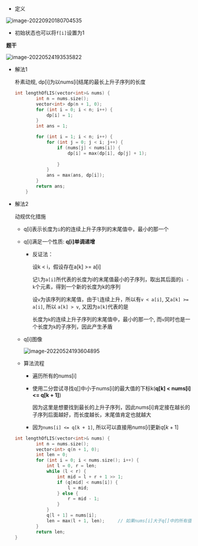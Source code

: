 - 定义

![image-20220920180704535](http://www.cdn.liver0377.xyz/typora/202209201807669.png)

- 初始状态也可以将`f[i]`设置为1



**题干**

![image-20220524193535822](http://www.cdn.liver0377.xyz/typora/202205241935895.png)

- 解法1

  朴素动规, dp[i]为以nums[i]结尾的最长上升子序列的长度

  ```cpp
  int lengthOfLIS(vector<int>& nums) {
          int n = nums.size();
          vector<int> dp(n + 1, 0);
          for (int i = 0; i < n; i++) {
              dp[i] = 1;
          }
          int ans = 1;
  
          for (int i = 1; i < n; i++) {
              for (int j = 0; j < i; j++) {
                  if (nums[j] < nums[i]) {
                      dp[i] = max(dp[i], dp[j] + 1);
                      
                  }
              }
              ans = max(ans, dp[i]);
          }
          return ans;
      }
  ```

- 解法2

  动规优化措施

  - q[i]表示长度为`i`的的连续上升子序列的末尾值中，最小的那一个

  - q[i]满足一个性质: **q[i]单调递增**

    - 反证法：

      设k < i，假设存在a[k] >= a[i]

      记`l`为`a[i]`所代表的长度为i的末尾值最小的子序列，取出其后面的`i - k`个元素，得到一个新的长度为k的序列

      设`v`为该序列的末尾值，由于`l`连续上升，所以有`v < a[i]`, 又`a[k] >= a[i]`, 所以 `a[k] > v`, 又因为`a[k]`代表的是

      长度为`k`的连续上升子序列的末尾值中，最小的那一个, 而`v`同时也是一个长度为`k`的子序列，因此产生矛盾

  - q[i]图像

    ![image-20220524193604895](http://www.cdn.liver0377.xyz/typora/202205241936948.png)

  - 算法流程

    - 遍历所有的nums[i]

    - 使用二分尝试寻找q[]中小于nums[i]的最大值的下标k(**q[k] < nums[i] <= q[k + 1]**)

      因为这里是想要找到最长的上升子序列，因此nums[i]肯定接在越长的子序列后面越好，而长度越长，末尾值肯定也就越大

    - 因为`nums[i] <= q[k + 1]`, 所以可以直接用$nums[i]$更新$q[k + 1]$

  ```cpp
  int lengthOfLIS(vector<int>& nums) {
          int n = nums.size();
          vector<int> q(n + 1, 0);
          int len = 0;
          for (int i = 0; i < nums.size(); i++) {
              int l = 0, r = len;
              while (l < r) {
                  int mid = l + r + 1 >> 1;
                  if (q[mid] < nums[i]) {
                      l = mid;
                  } else {
                      r = mid - 1;
                  }
              } 
              q[l + 1] = nums[i];
              len = max(l + 1, len);     // 如果nums[i]大于q[]中的所有值，那么len就会增加
          }
          return len;
  }
  ```

  



